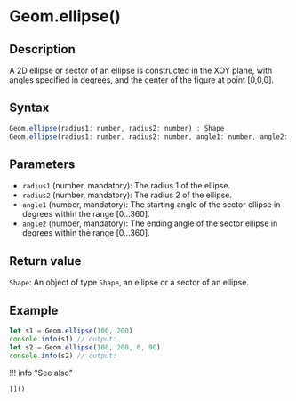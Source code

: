 # Geom.ellipse()

## Description
A 2D ellipse or sector of an ellipse is constructed in the XOY plane, with angles specified in degrees, and the center of the figure at point [0,0,0].

## Syntax
```javascript
Geom.ellipse(radius1: number, radius2: number) : Shape
Geom.ellipse(radius1: number, radius2: number, angle1: number, angle2: number) : Shape
```

## Parameters
- `radius1` (number, mandatory): The radius 1 of the ellipse.
- `radius2` (number, mandatory): The radius 2 of the ellipse.
- `angle1` (number, mandatory): The starting angle of the sector ellipse in degrees within the range [0...360].
- `angle2` (number, mandatory): The ending angle of the sector ellipse in degrees within the range [0...360].

## Return value
`Shape`: An object of type `Shape`, an ellipse or a sector of an ellipse.

## Example
```javascript linenums="1"
let s1 = Geom.ellipse(100, 200)
console.info(s1) // output:
let s2 = Geom.ellipse(100, 200, 0, 90)
console.info(s2) // output:
```

!!! info "See also"

    []()